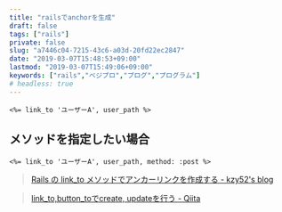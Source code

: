 ```yaml
---
title: "railsでanchorを生成"
draft: false
tags: ["rails"]
private: false
slug: "a7446c04-7215-43c6-a03d-20fd22ec2847"
date: "2019-03-07T15:48:53+09:00"
lastmod: "2019-03-07T15:49:06+09:00"
keywords: ["rails","ベジプロ","プログ","プログラム"]
# headless: true
---
```


`<%= link_to 'ユーザーA', user_path %>`

## メソッドを指定したい場合
`<%= link_to 'ユーザーA', user_path, method: :post %>`

> [Rails の link_to メソッドでアンカーリンクを作成する - kzy52's blog](http://kzy52.com/entry/2014/11/28/210211)

> [link_to,button_toでcreate, updateを行う - Qiita](https://qiita.com/tomomomo1217/items/a5f790c31670587e2d87)
